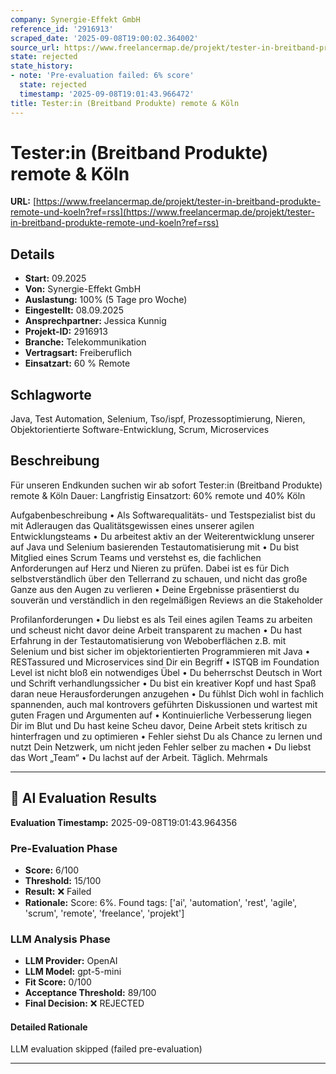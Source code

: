 ```yaml
---
company: Synergie-Effekt GmbH
reference_id: '2916913'
scraped_date: '2025-09-08T19:00:02.364002'
source_url: https://www.freelancermap.de/projekt/tester-in-breitband-produkte-remote-und-koeln?ref=rss
state: rejected
state_history:
- note: 'Pre-evaluation failed: 6% score'
  state: rejected
  timestamp: '2025-09-08T19:01:43.966472'
title: Tester:in (Breitband Produkte) remote & Köln
---
```



# Tester:in (Breitband Produkte) remote & Köln
**URL:** [https://www.freelancermap.de/projekt/tester-in-breitband-produkte-remote-und-koeln?ref=rss](https://www.freelancermap.de/projekt/tester-in-breitband-produkte-remote-und-koeln?ref=rss)
## Details
- **Start:** 09.2025
- **Von:** Synergie-Effekt GmbH
- **Auslastung:** 100% (5 Tage pro Woche)
- **Eingestellt:** 08.09.2025
- **Ansprechpartner:** Jessica Kunnig
- **Projekt-ID:** 2916913
- **Branche:** Telekommunikation
- **Vertragsart:** Freiberuflich
- **Einsatzart:** 60
                                                % Remote

## Schlagworte
Java, Test Automation, Selenium, Tso/ispf, Prozessoptimierung, Nieren, Objektorientierte Software-Entwicklung, Scrum, Microservices

## Beschreibung
Für unseren Endkunden suchen wir ab sofort Tester:in (Breitband Produkte) remote & Köln
Dauer: Langfristig
Einsatzort: 60% remote und 40% Köln

Aufgabenbeschreibung
• Als Softwarequalitäts- und Testspezialist bist du mit Adleraugen das Qualitätsgewissen eines unserer agilen Entwicklungsteams
• Du arbeitest aktiv an der Weiterentwicklung unserer auf Java und Selenium basierenden Testautomatisierung mit
• Du bist Mitglied eines Scrum Teams und verstehst es, die fachlichen Anforderungen auf Herz und Nieren zu prüfen. Dabei ist es für Dich selbstverständlich über den Tellerrand zu schauen, und nicht das große Ganze aus den Augen zu verlieren
• Deine Ergebnisse präsentierst du souverän und verständlich in den regelmäßigen Reviews an die Stakeholder

Profilanforderungen
• Du liebst es als Teil eines agilen Teams zu arbeiten und scheust nicht davor deine Arbeit transparent zu machen
• Du hast Erfahrung in der Testautomatisierung von Weboberflächen z.B. mit Selenium und bist sicher im objektorientierten Programmieren mit Java
• RESTassured und Microservices sind Dir ein Begriff
• ISTQB im Foundation Level ist nicht bloß ein notwendiges Übel
• Du beherrschst Deutsch in Wort und Schrift verhandlungssicher
• Du bist ein kreativer Kopf und hast Spaß daran neue Herausforderungen anzugehen
• Du fühlst Dich wohl in fachlich spannenden, auch mal kontrovers geführten Diskussionen und wartest mit guten Fragen und Argumenten auf
• Kontinuierliche Verbesserung liegen Dir im Blut und Du hast keine Scheu davor, Deine Arbeit stets kritisch zu hinterfragen und zu optimieren
• Fehler siehst Du als Chance zu lernen und nutzt Dein Netzwerk, um nicht jeden Fehler selber zu machen
• Du liebst das Wort „Team“
• Du lachst auf der Arbeit. Täglich. Mehrmals

---

## 🤖 AI Evaluation Results

**Evaluation Timestamp:** 2025-09-08T19:01:43.964356

### Pre-Evaluation Phase
- **Score:** 6/100
- **Threshold:** 15/100
- **Result:** ❌ Failed
- **Rationale:** Score: 6%. Found tags: ['ai', 'automation', 'rest', 'agile', 'scrum', 'remote', 'freelance', 'projekt']

### LLM Analysis Phase
- **LLM Provider:** OpenAI
- **LLM Model:** gpt-5-mini
- **Fit Score:** 0/100
- **Acceptance Threshold:** 89/100
- **Final Decision:** ❌ REJECTED

#### Detailed Rationale
LLM evaluation skipped (failed pre-evaluation)

---
